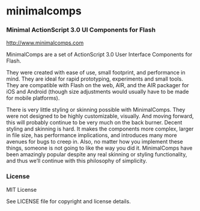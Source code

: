 # minimalcomps
### Minimal ActionScript 3.0 UI Components for Flash
http://www.minimalcomps.com

MinimalComps are a set of ActionScript 3.0 User Interface Components for Flash.

They were created with ease of use, small footprint, and performance in mind.
They are ideal for rapid prototyping, experiments and small tools. They are
compatible with Flash on the web, AIR, and the AIR packager for iOS and
Android (though size adjustments would usually have to be made
for mobile platforms).

There is very little styling or skinning possible with MinimalComps. They
were not designed to be highly customizable, visually. And moving forward,
this will probably continue to be very much on the back burner. Decent
styling and skinning is hard. It makes the components more complex, larger
in file size, has performance implications, and introduces many more
avenues for bugs to creep in. Also, no matter how you implement these
things, someone is not going to like the way you did it. MinimalComps
have been amazingly popular despite any real skinning or styling
functionality, and thus we’ll continue with this philosophy of simplicity.

### License
MIT License

See LICENSE file for copyright and license details.
